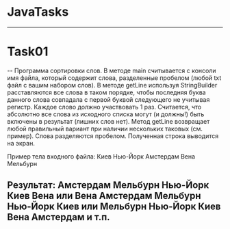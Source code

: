 # JavaTasks
---
# Task01
--
Программа сортировки слов.
В методе main считывается с консоли имя файла, который содержит слова, разделенные пробелом (любой txt файл с вашим набором слов).
В методе getLine используя StringBuilder расставляются все слова в таком порядке, чтобы последняя буква данного слова совпадала с первой буквой следующего не учитывая регистр.
Каждое слово должно участвовать 1 раз.
Считается, что абсолютно все слова из исходного списка могут (и должны!) быть включены в результат (лишних слов нет).
Метод getLine возвращает любой правильный вариант при наличии нескольких таковых (см. пример).
Слова разделяются пробелом.
Полученная строка выводится на экран.

Пример тела входного файла:
Киев Нью-Йорк Амстердам Вена Мельбурн

Результат:
Амстердам Мельбурн Нью-Йорк Киев Вена
или
Вена Амстердам Мельбурн Нью-Йорк Киев
или
Мельбурн Нью-Йорк Киев Вена Амстердам
и т.п.
------
